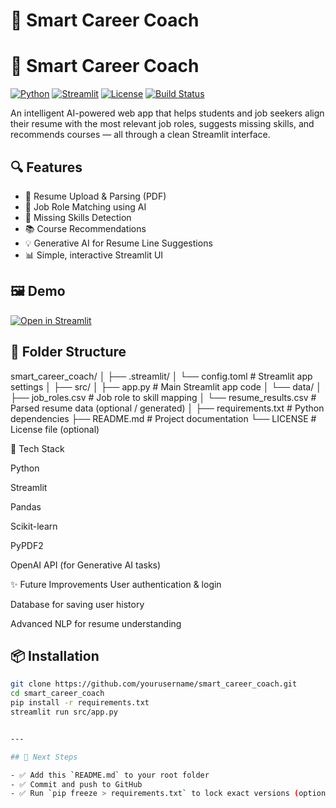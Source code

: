# 🚀 Smart Career Coach

# 🧠 Smart Career Coach

[![Python](https://img.shields.io/badge/Python-3.10%2B-blue?logo=python)](https://www.python.org/)
[![Streamlit](https://img.shields.io/badge/Streamlit-1.25%2B-FF4B4B?logo=streamlit)](https://streamlit.io/)
[![License](https://img.shields.io/badge/License-MIT-green.svg)](LICENSE)
[![Build Status](https://img.shields.io/badge/build-passing-brightgreen)]()

An intelligent AI-powered web app that helps students and job seekers align their resume with the most relevant job roles, suggests missing skills, and recommends courses — all through a clean Streamlit interface.

## 🔍 Features

- 📄 Resume Upload & Parsing (PDF)
- 🎯 Job Role Matching using AI
- 🚫 Missing Skills Detection
- 📚 Course Recommendations
- 💡 Generative AI for Resume Line Suggestions
- 📊 Simple, interactive Streamlit UI

## 🖼 Demo

[![Open in Streamlit](https://static.streamlit.io/badges/streamlit_badge_black_white.svg)](https://smartcareercoach-22r01a0425.streamlit.app/)


## 📁 Folder Structure

smart_career_coach/
│
├── .streamlit/
│   └── config.toml              # Streamlit app settings
│
├── src/
│   ├── app.py                   # Main Streamlit app code
│   └── data/
│       ├── job_roles.csv        # Job role to skill mapping
│       └── resume_results.csv   # Parsed resume data (optional / generated)
│
├── requirements.txt             # Python dependencies
├── README.md                    # Project documentation
└── LICENSE                      # License file (optional)


🧠 Tech Stack

Python

Streamlit

Pandas

Scikit-learn

PyPDF2

OpenAI API (for Generative AI tasks)

✨ Future Improvements
User authentication & login

Database for saving user history

Advanced NLP for resume understanding

## 📦 Installation

```bash
git clone https://github.com/yourusername/smart_career_coach.git
cd smart_career_coach
pip install -r requirements.txt
streamlit run src/app.py


---

## 🏁 Next Steps

- ✅ Add this `README.md` to your root folder
- ✅ Commit and push to GitHub
- ✅ Run `pip freeze > requirements.txt` to lock exact versions (optional)


